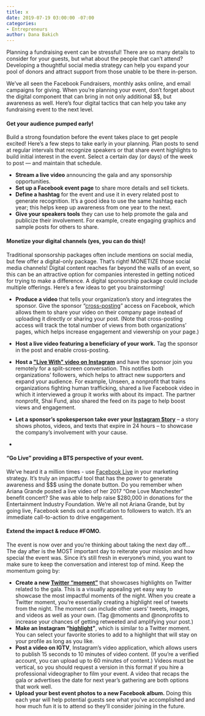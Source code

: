 ```yaml
---
title: x
date: 2019-07-19 03:00:00 -07:00
categories:
- Entrepreneurs
author: Dana Bakich
---
```


Planning a fundraising event can be stressful! There are so many details to consider for your guests, but what about the people that can’t attend? Developing a thoughtful social media strategy can help you expand your pool of donors and attract support from those unable to be there in-person. 

We’ve all seen the Facebook Fundraisers, monthly asks online, and email campaigns for giving. When you’re planning your event, don’t forget about the digital component that can bring in not only additional $$, but awareness as well. Here’s four digital tactics that can help you take any fundraising event to the next level. 

#### Get your audience pumped early!

Build a strong foundation before the event takes place to get people excited! Here’s a few steps to take early in your planning.
Plan posts to send at regular intervals that recognize speakers or that share event highlights to build initial interest in the event. Select a certain day (or days) of the week to post — and maintain that schedule.

- **Stream a live video** announcing the gala and any sponsorship opportunities.
- **Set up a Facebook event page** to share more details and sell tickets.
- **Define a hashtag** for the event and use it in every related post to generate recognition. It’s a good idea to use the same hashtag each year; this helps keep up awareness from one year to the next.
- **Give your speakers tools** they can use to help promote the gala and publicize their involvement. For example, create engaging graphics and sample posts for others to share.

#### Monetize your digital channels (yes, you can do this)!

Traditional sponsorship packages often include mentions on social media, but few offer a digital-only package. That’s right! MONETIZE those social media channels! Digital content reaches far beyond the walls of an event, so this can be an attractive option for companies interested in getting noticed for trying to make a difference. A digital sponsorship package could include multiple offerings. Here’s a few ideas to get you brainstorming!

- **Produce a video** that tells your organization’s story and integrates the sponsor. Give the sponsor “[cross-posting](https://www.facebook.com/help/678485232304895?helpref=faq_content)” access on Facebook, which allows them to share your video on their company page instead of uploading it directly or sharing your post. (Note that cross-posting access will track the total number of views from both organizations’ pages, which helps increase engagement and viewership on your page.)
- **Host a live video featuring a beneficiary of your work.** Tag the sponsor in the post and enable cross-posting.  
- **Host a ["Live With" video on Instagram](https://help.instagram.com/126662934757177?helpref=search&sr=1&query=live%20with)** and have the sponsor join you remotely for a split-screen conversation. This notifies both organizations’ followers, which helps to attract new supporters and expand your audience. For example, Unseen, a nonprofit that trains organizations fighting human trafficking, shared a live Facebook video in which it interviewed a group it works with about its impact. The partner nonprofit, Shai Fund, also shared the feed on its page to help boost views and engagement.
- **Let a sponsor’s spokesperson take over your [Instagram Story](https://help.instagram.com/1660923094227526)** – a story shows photos, videos, and texts that expire in 24 hours – to showcase the company’s involvement with your cause. 

-

#### “Go Live” providing a BTS perspective of your event.

We’ve heard it a million times - use [Facebook Live](https://www.facebook.com/watch/?v=542037599606410) in your marketing strategy. It’s truly an impactful tool that has the power to generate awareness and $$$ using the donate button.
Do you remember when Ariana Grande posted a live video of her 2017 “One Love Manchester” benefit concert? She was able to help raise $280,000 in donations for the Entertainment Industry Foundation. 
We’re all not Ariana Grande, but by going live, Facebook sends out a notification to followers to watch. It’s an immediate call-to-action to drive engagement. 

#### Extend the impact & reduce #FOMO.
   
The event is now over and you’re thinking about taking the next day off… The day after is the MOST important day to reiterate your mission and how special the event was. Since it’s still fresh in everyone’s mind, you want to make sure to keep the conversation and interest top of mind. Keep the momentum going by:

- **Create a new [Twitter “moment”](https://help.twitter.com/en/using-twitter/twitter-moments)** that showcases highlights on Twitter related to the gala. This is a visually appealing yet easy way to showcase the most impactful moments of the night. When you create a Twitter moment, you’re essentially creating a highlight reel of tweets from the night. The moment can include other users’ tweets, images, and videos as well as your own. (Tag @moments and @nonprofits to increase your chances of getting retweeted and amplifying your post.)
- **Make an Instagram “[highlight](https://help.instagram.com/813938898787367?helpref=search&sr=3&query=highlight)”**, which is similar to a Twitter moment. You can select your favorite stories to add to a highlight that will stay on your profile as long as you like.
- **Post a video on IGTV**, Instagram’s video application, which allows users to publish 15 seconds to 10 minutes of video content. (If you’re a verified account, you can upload up to 60 minutes of content.) Videos must be vertical, so you should request a version in this format if you hire a professional videographer to film your event. A video that recaps the gala or advertises the date for next year’s gathering are both options that work well.
- **Upload your best event photos to a new Facebook album.** Doing this each year will help potential guests see what you’ve accomplished and how much fun it is to attend so they’ll consider joining in the future.